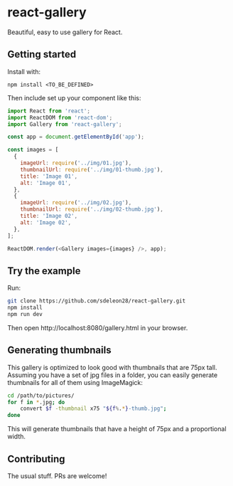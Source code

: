# react-gallery

Beautiful, easy to use gallery for React.

## Getting started

Install with:

```
npm install <TO_BE_DEFINED>
```

Then include set up your component like this:

```js
import React from 'react';
import ReactDOM from 'react-dom';
import Gallery from 'react-gallery';

const app = document.getElementById('app');

const images = [
  {
    imageUrl: require('../img/01.jpg'),
    thumbnailUrl: require('../img/01-thumb.jpg'),
    title: 'Image 01',
    alt: 'Image 01',
  },
  {
    imageUrl: require('../img/02.jpg'),
    thumbnailUrl: require('../img/02-thumb.jpg'),
    title: 'Image 02',
    alt: 'Image 02',
  },
];

ReactDOM.render(<Gallery images={images} />, app);
```

## Try the example

Run:

```bash
git clone https://github.com/sdeleon28/react-gallery.git
npm install
npm run dev
```

Then open http://localhost:8080/gallery.html in your browser.

## Generating thumbnails

This gallery is optimized to look good with thumbnails that are 75px tall. Assuming you have a set
of jpg files in a folder, you can easily generate thumbnails for all of them using ImageMagick:

```bash
cd /path/to/pictures/
for f in *.jpg; do
    convert $f -thumbnail x75 "${f%.*}-thumb.jpg";
done
```

This will generate thumbnails that have a height of 75px and a proportional width.

## Contributing

The usual stuff. PRs are welcome!
